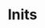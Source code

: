 ---
layout: slides
title: Inits
image_url: /images/windows1.jpg
caption: Στα λειτουργικά συστήματα υπολογιστών που βασίζονται στο Unix, το in είναι η πρώτη διαδικασία που ξεκινά κατά την εκκίνηση του λειτουργικού συστήματος. Η init είναι μια διεργασία δαίμονας που συνεχίζει να εκτελείται μέχρι να τερματιστεί το σύστημα. Είναι ο άμεσος ή έμμεσος πρόγονος όλων των άλλων διεργασιών και υιοθετεί αυτόματα όλες τις ορφανές διεργασίες. Η Init εκκινείται από τον πυρήνα κατά τη διάρκεια της διαδικασίας εκκίνησης- αν ο πυρήνας δεν είναι σε θέση να την εκκινήσει, θα προκληθεί πανικός του πυρήνα. Μέχρι πρόσφατα, οι περισσότερες διανομές Linux χρησιμοποιούσαν ένα παραδοσιακό init που ήταν κάπως συμβατό με το System V, ενώ ορισμένες διανομές όπως το Slackware χρησιμοποιούν σενάρια εκκίνησης τύπου BSD και άλλες όπως το Gentoo έχουν τις δικές τους προσαρμοσμένες εκδόσεις. Έκτοτε, έχουν δημιουργηθεί αρκετές πρόσθετες υλοποιήσεις init, προσπαθώντας να αντιμετωπίσουν σχεδιαστικούς περιορισμούς στις παραδοσιακές εκδόσεις. Αυτές περιλαμβάνουν το launchd, το Service Management Facility, το systemd, το Runit και το OpenRC.
slides:
  - Runit
  - openrc
  - sysv
---
